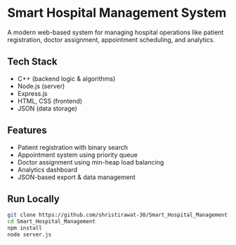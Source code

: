 # Smart Hospital Management System

 A modern web-based system for managing hospital operations like patient registration, doctor assignment, appointment scheduling, and analytics.

##  Tech Stack

- C++ (backend logic & algorithms)
- Node.js (server)
- Express.js
- HTML, CSS (frontend)
- JSON (data storage)

##  Features

- Patient registration with binary search
- Appointment system using priority queue
- Doctor assignment using min-heap load balancing
- Analytics dashboard
- JSON-based export & data management

##  Run Locally

```bash
git clone https://github.com/shristirawat-30/Smart_Hospital_Management.git
cd Smart_Hospital_Management
npm install
node server.js
